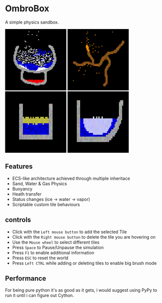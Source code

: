 # OmbroBox
A simple physics sandbox.

<div>
  <img src="https://github.com/SudoOmbro/OmbroBox/blob/main/screenshots/img1.png" style=" width:200px ; height:200px"  >
  <img src="https://github.com/SudoOmbro/OmbroBox/blob/main/screenshots/img2.png" style=" width:200px ; height:200px"  >
  <img src="https://github.com/SudoOmbro/OmbroBox/blob/main/screenshots/img3.png" style=" width:200px ; height:200px"  >
  <img src="https://github.com/SudoOmbro/OmbroBox/blob/main/screenshots/img4.png" style=" width:200px ; height:200px"  >
</div>

## Features

- ECS-like architecture achieved through multiple inheritace
- Sand, Water & Gas Physics
- Buoyancy
- Heath transfer
- Status changes (ice -> water -> vapor)
- Scriptable custom tile behaviours

## controls
- Click with the `Left mouse button` to add the selected Tile
- Click with the `Right mouse button` to delete the tile you are hovering on
- Use the `Mouse wheel` to select different tiles
- Press `Space` to Pause/Unpause the simulation
- Press `F1` to enable additional information
- Press `ESC` to reset the world
- Press `Left CTRL` while adding or deleting tiles to enable big brush mode

## Performance
For being pure python it's as good as it gets, i would suggest using PyPy to run it until i can figure out Cython.
